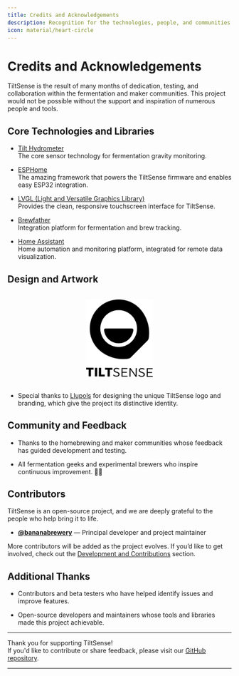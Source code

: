 ```yaml
---
title: Credits and Acknowledgements
description: Recognition for the technologies, people, and communities that made the TiltSense project possible.
icon: material/heart-circle
---
```


# Credits and Acknowledgements

TiltSense is the result of many months of dedication, testing, and collaboration within the fermentation and maker communities. This project would not be possible without the support and inspiration of numerous people and tools.

## Core Technologies and Libraries

- [Tilt Hydrometer](https://tilthydrometer.com/)  
  The core sensor technology for fermentation gravity monitoring.

- [ESPHome](https://esphome.io/)  
  The amazing framework that powers the TiltSense firmware and enables easy ESP32 integration.

- [LVGL (Light and Versatile Graphics Library)](https://lvgl.io/)  
  Provides the clean, responsive touchscreen interface for TiltSense.

- [Brewfather](https://brewfather.app/)  
  Integration platform for fermentation and brew tracking.

- [Home Assistant](https://www.home-assistant.io/)  
  Home automation and monitoring platform, integrated for remote data visualization.

## Design and Artwork

<div align="center">
  <img src="../assets/logo-text.svg" alt="TiltSense" width="150" style="margin-bottom: 1rem; margin-top: 1rem;" />
</div>

- Special thanks to [Llupols](https://github.com/llupols) for designing the unique TiltSense logo and branding, which give the project its distinctive identity.

## Community and Feedback

- Thanks to the homebrewing and maker communities whose feedback has guided development and testing.

- All fermentation geeks and experimental brewers who inspire continuous improvement. 🧪🍻

## Contributors

TiltSense is an open-source project, and we are deeply grateful to the people who help bring it to life.

- **[@bananabrewery](https://github.com/bananabrewery)** — Principal developer and project maintainer

More contributors will be added as the project evolves. If you’d like to get involved, check out the [Development and Contributions](Development.md) section.


## Additional Thanks

- Contributors and beta testers who have helped identify issues and improve features.

- Open-source developers and maintainers whose tools and libraries made this project achievable.

---

Thank you for supporting TiltSense!  
If you'd like to contribute or share feedback, please visit our [GitHub repository](https://github.com/bananabrewery/TiltSense).

---
